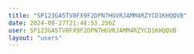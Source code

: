```yaml
---
title: "SP123GA5TV8FX9F2DPN7HGVRJAMM4RZYCD1KHQQVB"
date: 2024-08-27T21:48:53.256Z
user: SP123GA5TV8FX9F2DPN7HGVRJAMM4RZYCD1KHQQVB
layout: "users"
---
```

    